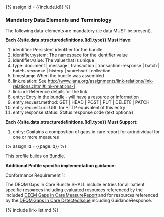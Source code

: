 {% assign id = {{include.id}} %}
<!--Begin Generated Intro Tag (DO NOT REMOVE)-->
### Mandatory Data Elements and Terminology
The following data-elements are mandatory (i.e data MUST be present).

**Each {{site.data.structuredefinitions.[id].type}} Must Have:**
1. identifier: Persistent identifier for the bundle
2. identifier.system: The namespace for the identifier value
3. identifier.value: The value that is unique
4. type: document \| message \| transaction \| transaction-response \| batch \| batch-response \| history \| searchset \| collection
5. timestamp: When the bundle was assembled
6. link.relation: See http://www.iana.org/assignments/link-relations/link-relations.xhtml#link-relations-1
7. link.url: Reference details for the link
8. entry: Entry in the bundle - will have a resource or information
9. entry.request.method: GET \| HEAD \| POST \| PUT \| DELETE \| PATCH
10. entry.request.url: URL for HTTP equivalent of this entry
11. entry.response.status: Status response code (text optional)

**Each {{site.data.structuredefinitions.[id].type}} Must Support:**
1. entry: Contains a composition of gaps in care report for an individual for one or more measures

<!--End Generated Intro (DO NOT REMOVE)-->


{% assign id = {{page.id}} %}

This profile builds on [Bundle](https://www.hl7.org/fhir/bundle.html).

**Additional Profile specific implementation guidance:**

Conformance Requirement 1:

The DEQM Gaps In Care Bundle SHALL include entries for all patient specific resources including evaluated resources referenced by the included [DEQM Gaps In Care MeasureReport](StructureDefinition-indv-measurereport-deqm.html) and for resources referenced by the [DEQM Gaps In Care DetectedIssue](StructureDefinition-gaps-detectedissue-deqm.html) including GuidanceResponse. 


<!-- ### Examples-->


{% include link-list.md %}
